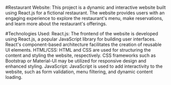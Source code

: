 #Restaurant Website:
This project is a dynamic and interactive website built using React.js for a fictional restaurant. The website provides users with an engaging experience to explore the restaurant's menu, make reservations,
and learn more about the restaurant's offerings.

#Technologies Used:
React.js: The frontend of the website is developed using React.js, a popular JavaScript library for building user interfaces. React's component-based architecture facilitates the creation of reusable UI elements.
HTML/CSS: HTML and CSS are used for structuring the content and styling the website, respectively. CSS frameworks such as Bootstrap or Material-UI may be utilized for responsive design and enhanced styling.
JavaScript: JavaScript is used to add interactivity to the website, such as form validation, menu filtering, and dynamic content loading.
